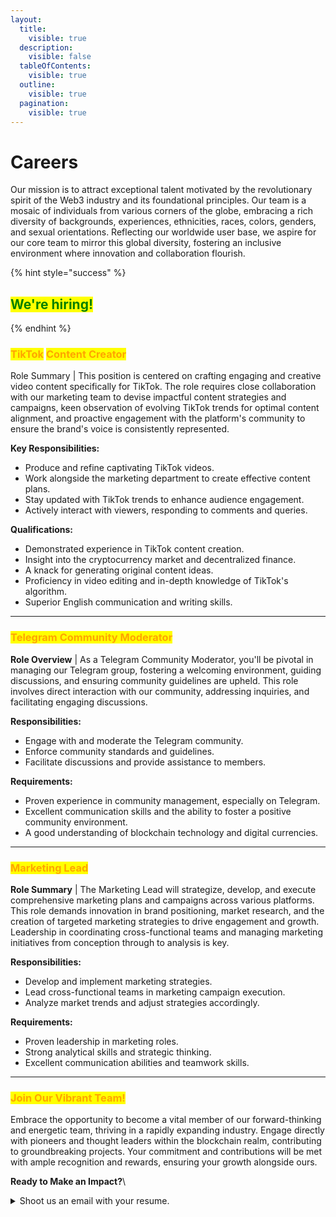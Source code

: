 ```yaml
---
layout:
  title:
    visible: true
  description:
    visible: false
  tableOfContents:
    visible: true
  outline:
    visible: true
  pagination:
    visible: true
---
```


# Careers

Our mission is to attract exceptional talent motivated by the revolutionary spirit of the Web3 industry and its foundational principles. Our team is a mosaic of individuals from various corners of the globe, embracing a rich diversity of backgrounds, experiences, ethnicities, races, colors, genders, and sexual orientations. Reflecting our worldwide user base, we aspire for our core team to mirror this global diversity, fostering an inclusive environment where innovation and collaboration flourish.

{% hint style="success" %}
## <mark style="color:green;">We're hiring!</mark>
{% endhint %}

### <mark style="color:orange;">TikTok</mark> <mark style="color:orange;"></mark><mark style="color:orange;">**Content Creator**</mark>

Role Summary | This position is centered on crafting engaging and creative video content specifically for TikTok. The role requires close collaboration with our marketing team to devise impactful content strategies and campaigns, keen observation of evolving TikTok trends for optimal content alignment, and proactive engagement with the platform's community to ensure the brand's voice is consistently represented.

**Key Responsibilities:**

* Produce and refine captivating TikTok videos.
* Work alongside the marketing department to create effective content plans.
* Stay updated with TikTok trends to enhance audience engagement.
* Actively interact with viewers, responding to comments and queries.

**Qualifications:**

* Demonstrated experience in TikTok content creation.
* Insight into the cryptocurrency market and decentralized finance.
* A knack for generating original content ideas.
* Proficiency in video editing and in-depth knowledge of TikTok's algorithm.
* Superior English communication and writing skills.

***

### <mark style="color:orange;">Telegram Community Moderator</mark>

**Role Overview** | As a Telegram Community Moderator, you'll be pivotal in managing our Telegram group, fostering a welcoming environment, guiding discussions, and ensuring community guidelines are upheld. This role involves direct interaction with our community, addressing inquiries, and facilitating engaging discussions.

**Responsibilities:**

* Engage with and moderate the Telegram community.
* Enforce community standards and guidelines.
* Facilitate discussions and provide assistance to members.

**Requirements:**

* Proven experience in community management, especially on Telegram.
* Excellent communication skills and the ability to foster a positive community environment.
* A good understanding of blockchain technology and digital currencies.

***

### <mark style="color:orange;">Marketing Lead</mark>

**Role Summary** | The Marketing Lead will strategize, develop, and execute comprehensive marketing plans and campaigns across various platforms. This role demands innovation in brand positioning, market research, and the creation of targeted marketing strategies to drive engagement and growth. Leadership in coordinating cross-functional teams and managing marketing initiatives from conception through to analysis is key.

**Responsibilities:**

* Develop and implement marketing strategies.
* Lead cross-functional teams in marketing campaign execution.
* Analyze market trends and adjust strategies accordingly.

**Requirements:**

* Proven leadership in marketing roles.
* Strong analytical skills and strategic thinking.
* Excellent communication abilities and teamwork skills.

***

### <mark style="color:orange;">**Join Our Vibrant Team!**</mark>

Embrace the opportunity to become a vital member of our forward-thinking and energetic team, thriving in a rapidly expanding industry. Engage directly with pioneers and thought leaders within the blockchain realm, contributing to groundbreaking projects. Your commitment and contributions will be met with ample recognition and rewards, ensuring your growth alongside ours.

**Ready to Make an Impact?**\


<details>

<summary>Shoot us an email with your resume. </summary>

[<mark style="color:orange;">career@mazze.io</mark>](mailto:career@mazze.io)

</details>
